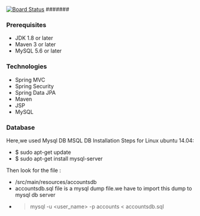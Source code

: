 [![Board Status](https://dev.azure.com/SyedMohd/223f0c3c-8ecd-4472-baf7-2ae1babe0f45/35158c6c-4005-43ea-b383-c69e3ff0057e/_apis/work/boardbadge/db3f7f07-bd7b-4bbb-8ed1-d6adb77a11e8)](https://dev.azure.com/SyedMohd/223f0c3c-8ecd-4472-baf7-2ae1babe0f45/_boards/board/t/35158c6c-4005-43ea-b383-c69e3ff0057e/Microsoft.RequirementCategory)
#######
### Prerequisites
- JDK 1.8 or later
- Maven 3 or later
- MySQL 5.6 or later

### Technologies 
- Spring MVC
- Spring Security
- Spring Data JPA
- Maven
- JSP
- MySQL
### Database
Here,we used Mysql DB 
MSQL DB Installation Steps for Linux ubuntu 14.04:
- $ sudo apt-get update
- $ sudo apt-get install mysql-server

Then look for the file :
- /src/main/resources/accountsdb
- accountsdb.sql file is a mysql dump file.we have to import this dump to mysql db server
- > mysql -u <user_name> -p accounts < accountsdb.sql


